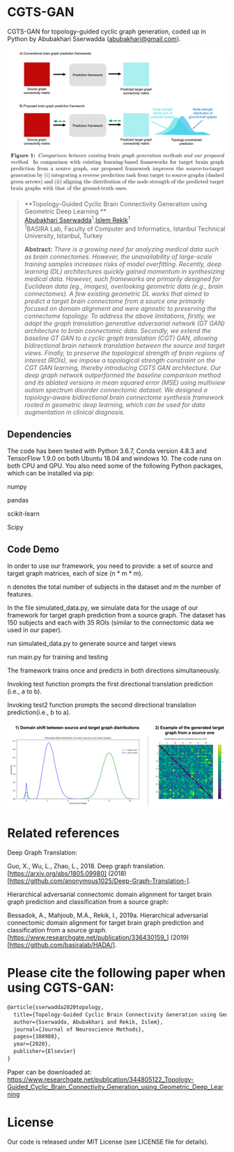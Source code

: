 # CGTS-GAN
CGTS-GAN for topology-guided cyclic graph generation, coded up in Python by Abubakhari Sserwadda (abubakhari@gmail.com).



![fig1](concept.png)

> **Topology-Guided Cyclic Brain Connectivity Generation using Geometric Deep Learning
**<br/>
> [Abubakhari Sserwadda](https://scholar.google.com/citations?user=sBJIF4kAAAAJ&hl=en)<sup>1</sup>,[Islem Rekik](https://basira-lab.com/)<sup>1</sup><br/>
> <sup>1</sup>BASIRA Lab, Faculty of Computer and Informatics, Istanbul Technical University, Istanbul, Turkey<br/>
>
> **Abstract:** *There is a growing need for analyzing medical data such as brain connectomes. However, the unavailability of large-scale training samples increases risks of model overfitting. Recently, deep learning (DL) architectures quickly gained momentum in synthesizing medical data. However, such frameworks are primarily designed for Euclidean data (eg., images), overlooking geometric data (e.g., brain connectomes). A few existing geometric DL works that aimed to predict a target brain connectome from a source one primarily focused on domain alignment and were agnostic to preserving the connectome topology. To address the above limitations, firstly, we adapt the graph translation generative adversarial network (GT GAN) architecture to brain connectomic data. Secondly, we extend the baseline GT GAN to a cyclic graph translation (CGT) GAN, allowing bidirectional brain network translation between the source and target views. Finally, to preserve the topological strength of brain regions of interest (ROIs), we impose a topological strength constraint on the CGT GAN learning, thereby introducing CGTS GAN architecture. Our deep graph network outperformed the baseline comparison method and its ablated versions in mean squared error (MSE) using multiview autism spectrum disorder connectomic dataset. We designed a topology-aware bidirectional brain connectome synthesis framework rooted in geometric deep learning, which can be used for data augmentation in clinical diagnosis.*

## Dependencies

The code has been tested with Python 3.6.7, Conda version 4.8.3 and TensorFlow 1.9.0 on both Ubuntu 18.04 and windows 10. The code runs on both CPU and GPU. You also need some of the following Python packages, which can be installed via pip:

numpy

pandas

scikit-learn 

Scipy



## Code Demo

In order to use our framework, you need to provide: a set of source and target graph matrices, each of size (n * m * m). 

n denotes the total number of subjects in the dataset and m the number of features.

In the file simulated_data.py, we simulate data for the usage of our framework for target graph prediction from a source graph. The dataset has 150 subjects and each with 35 ROIs (similar to the connectomic data we used in our paper).

run simulated_data.py to generate source and target views
 
run main.py for training and testing 

The framework trains once and predicts in both directions simultaneously. 
 
Invoking test function prompts the first directional translation prediction (i.e., a to b). 
 
Invoking test2 function prompts the second directional translation prediction(i.e., b to a).


![fig2](example.png)

# Related references
Deep Graph Translation: 

Guo, X., Wu, L., Zhao, L., 2018. Deep graph translation. [https://arxiv.org/abs/1805.09980] (2018) [https://github.com/anonymous1025/Deep-Graph-Translation-].

Hierarchical adversarial connectomic domain alignment for target brain graph prediction and classification from a source graph:

Bessadok, A., Mahjoub, M.A., Rekik, I., 2019a. Hierarchical adversarial connectomic domain alignment for target brain graph prediction and classification from a source graph. [https://www.researchgate.net/publication/336430159_] (2019) [https://github.com/basiralab/HADA/].



# Please cite the following paper when using CGTS-GAN:

```latex
@article{sserwadda2020topology,
  title={Topology-Guided Cyclic Brain Connectivity Generation using Geometric Deep Learning},
  author={Sserwadda, Abubakhari and Rekik, Islem},
  journal={Journal of Neuroscience Methods},
  pages={108988},
  year={2020},
  publisher={Elsevier}
}
```

Paper can be downloaded at: https://www.researchgate.net/publication/344805122_Topology-Guided_Cyclic_Brain_Connectivity_Generation_using_Geometric_Deep_Learning

# License
Our code is released under MIT License (see LICENSE file for details).
